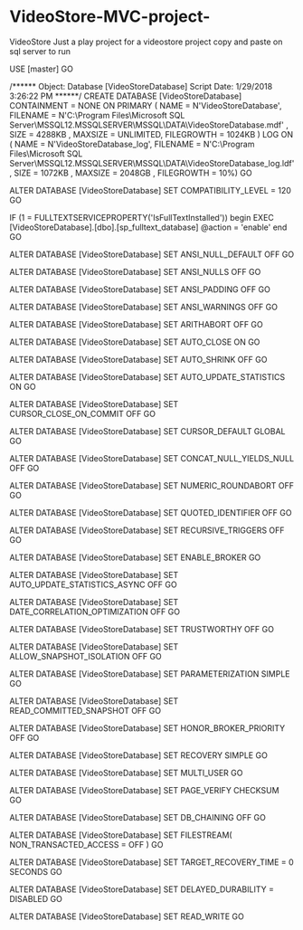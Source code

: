 # VideoStore-MVC-project-
VideoStore Just a play project for a videostore project copy and paste on sql server to run 

USE [master]
GO

/****** Object:  Database [VideoStoreDatabase]    Script Date: 1/29/2018 3:26:22 PM ******/
CREATE DATABASE [VideoStoreDatabase]
 CONTAINMENT = NONE
 ON  PRIMARY 
( NAME = N'VideoStoreDatabase', FILENAME = N'C:\Program Files\Microsoft SQL Server\MSSQL12.MSSQLSERVER\MSSQL\DATA\VideoStoreDatabase.mdf' , SIZE = 4288KB , MAXSIZE = UNLIMITED, FILEGROWTH = 1024KB )
 LOG ON 
( NAME = N'VideoStoreDatabase_log', FILENAME = N'C:\Program Files\Microsoft SQL Server\MSSQL12.MSSQLSERVER\MSSQL\DATA\VideoStoreDatabase_log.ldf' , SIZE = 1072KB , MAXSIZE = 2048GB , FILEGROWTH = 10%)
GO

ALTER DATABASE [VideoStoreDatabase] SET COMPATIBILITY_LEVEL = 120
GO

IF (1 = FULLTEXTSERVICEPROPERTY('IsFullTextInstalled'))
begin
EXEC [VideoStoreDatabase].[dbo].[sp_fulltext_database] @action = 'enable'
end
GO

ALTER DATABASE [VideoStoreDatabase] SET ANSI_NULL_DEFAULT OFF 
GO

ALTER DATABASE [VideoStoreDatabase] SET ANSI_NULLS OFF 
GO

ALTER DATABASE [VideoStoreDatabase] SET ANSI_PADDING OFF 
GO

ALTER DATABASE [VideoStoreDatabase] SET ANSI_WARNINGS OFF 
GO

ALTER DATABASE [VideoStoreDatabase] SET ARITHABORT OFF 
GO

ALTER DATABASE [VideoStoreDatabase] SET AUTO_CLOSE ON 
GO

ALTER DATABASE [VideoStoreDatabase] SET AUTO_SHRINK OFF 
GO

ALTER DATABASE [VideoStoreDatabase] SET AUTO_UPDATE_STATISTICS ON 
GO

ALTER DATABASE [VideoStoreDatabase] SET CURSOR_CLOSE_ON_COMMIT OFF 
GO

ALTER DATABASE [VideoStoreDatabase] SET CURSOR_DEFAULT  GLOBAL 
GO

ALTER DATABASE [VideoStoreDatabase] SET CONCAT_NULL_YIELDS_NULL OFF 
GO

ALTER DATABASE [VideoStoreDatabase] SET NUMERIC_ROUNDABORT OFF 
GO

ALTER DATABASE [VideoStoreDatabase] SET QUOTED_IDENTIFIER OFF 
GO

ALTER DATABASE [VideoStoreDatabase] SET RECURSIVE_TRIGGERS OFF 
GO

ALTER DATABASE [VideoStoreDatabase] SET  ENABLE_BROKER 
GO

ALTER DATABASE [VideoStoreDatabase] SET AUTO_UPDATE_STATISTICS_ASYNC OFF 
GO

ALTER DATABASE [VideoStoreDatabase] SET DATE_CORRELATION_OPTIMIZATION OFF 
GO

ALTER DATABASE [VideoStoreDatabase] SET TRUSTWORTHY OFF 
GO

ALTER DATABASE [VideoStoreDatabase] SET ALLOW_SNAPSHOT_ISOLATION OFF 
GO

ALTER DATABASE [VideoStoreDatabase] SET PARAMETERIZATION SIMPLE 
GO

ALTER DATABASE [VideoStoreDatabase] SET READ_COMMITTED_SNAPSHOT OFF 
GO

ALTER DATABASE [VideoStoreDatabase] SET HONOR_BROKER_PRIORITY OFF 
GO

ALTER DATABASE [VideoStoreDatabase] SET RECOVERY SIMPLE 
GO

ALTER DATABASE [VideoStoreDatabase] SET  MULTI_USER 
GO

ALTER DATABASE [VideoStoreDatabase] SET PAGE_VERIFY CHECKSUM  
GO

ALTER DATABASE [VideoStoreDatabase] SET DB_CHAINING OFF 
GO

ALTER DATABASE [VideoStoreDatabase] SET FILESTREAM( NON_TRANSACTED_ACCESS = OFF ) 
GO

ALTER DATABASE [VideoStoreDatabase] SET TARGET_RECOVERY_TIME = 0 SECONDS 
GO

ALTER DATABASE [VideoStoreDatabase] SET DELAYED_DURABILITY = DISABLED 
GO

ALTER DATABASE [VideoStoreDatabase] SET  READ_WRITE 
GO


